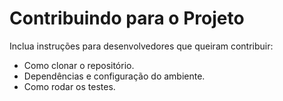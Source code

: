 # Contribuindo para o Projeto

Inclua instruções para desenvolvedores que queiram contribuir:

- Como clonar o repositório.
- Dependências e configuração do ambiente.
- Como rodar os testes.